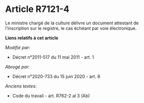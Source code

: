# Article R7121-4

Le ministre chargé de la culture délivre un document attestant de l'inscription sur le registre, le cas échéant par voie
électronique.

**Liens relatifs à cet article**

_Modifié par_:

  - Décret n°2011-517 du 11 mai 2011 - art. 1

_Abrogé par_:

  - Décret n°2020-733 du 15 juin 2020 - art. 8

_Anciens textes_:

  - Code du travail - art. R762-2 al 3 (Ab)
